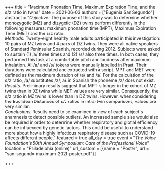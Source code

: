 +++
title = "Maximum Phonation Time, Maximum Expiration Time, and the s/z ratio in twins"
date = 2021-06-03
authors = ["Eugenia San Segundo"]
abstract = "*Objective:* The purpose of this study was to determine whether monozygotic (MZ) and dizygotic (DZ) twins perform differently in the following measures: maximum phonation time (MPT), Maximum Expiration Time (MET) and the s/z ratio. <br>  *Methods:* Twenty-eight healthy male adults participated in this investigation: 10 pairs of MZ twins and 4 pairs of DZ twins. They were all native speakers of Standard Peninsular Spanish, recorded during 2012. Subjects were asked to sustain (1) /a/ three times and (2) /s/ also three times. In both cases, they performed this task at a comfortable pitch and loudness after maximum inhalation. All /a/ and /s/ tokens were manually labelled in Praat. Their durations were calculated and extracted with a script. MPT and MET were defined as the maximum duration of /a/ and /s/. For the calculation of the s/z ratio, /a/ substitutes /z/, as in Spanish the phoneme /z/ does not exist.  <br> *Results.* Preliminary results suggest that MPT is longer in the cohort of MZ twins than in DZ twins while MET values are very similar. Consequently, the s/z ratio in MZ twins is lower than in DZ twins. However, when considering the Euclidean Distances of s/z ratios in intra-twin comparisons, values are very similar. <br> *Conclusions.* Results need to be examined in view of each subject's anamnesis to detect possible outliers. An increased sample size would also be required in order to determine whether respiratory and glottal efficiency can be influenced by genetic factors. This could be useful to understand more about how a highly infectious respiratory disease such as COVID-19 affects different people."
featured = true
all_day = true
event = "*The Voice Foundation's 50th Annual Symposium: Care of the Professional Voice*"
location = "Philadelphia (online)"
url_custom = [{name = "Poster", url = "san-segundo-maximum-2021-poster.pdf"}]

+++

